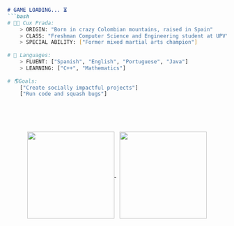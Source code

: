 

```markdown
# GAME LOADING... ⏳
```bash
# 👹🖤 Cux Prada: 
    > ORIGIN: "Born in crazy Colombian mountains, raised in Spain"
    > CLASS: "Freshman Computer Science and Engineering student at UPV"
    > SPECIAL ABILITY: ["Former mixed martial arts champion"]
    
# 💬 Languages:                                                                                    
    > FLUENT: ["Spanish", "English", "Portuguese", "Java"]
    > LEARNING: ["C++", "Mathematics"]    
    
# 🌎Goals:
    ["Create socially impactful projects"]
    ["Run code and squash bugs"]
```

<br><br><br>
<p align="center">
	<a href="https://github.com/hoodrichpirobo">
		<img height=200 align="center" src="https://github-readme-stats.vercel.app/api?username=hoodrichpirobo" />
	</a> &nbsp;
	<a href="https://github.com/hoodrichpirobo">
		<img height=200 align="center" src="https://github-readme-stats.vercel.app/api/top-langs?username=hoodrichpirobo&layout=compact&langs_count=8&card_width=320" />
	</a>
</p>
